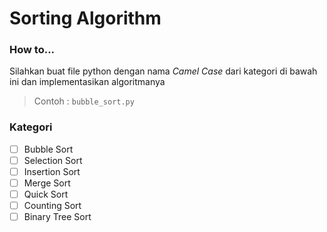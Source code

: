 # Sorting Algorithm

### How to...
Silahkan buat file python dengan nama *Camel Case* dari kategori di bawah ini dan implementasikan algoritmanya
> Contoh : `bubble_sort.py`

### Kategori
- [ ] Bubble Sort
- [ ] Selection Sort
- [ ] Insertion Sort
- [ ] Merge Sort
- [ ] Quick Sort
- [ ] Counting Sort
- [ ] Binary Tree Sort
